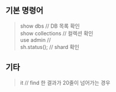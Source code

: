 ## 기본 명령어
> show dbs // DB 목록 확인 </br>
> show collections // 컬렉션 확인 </br>
> use admin //  </br>
> sh.status(); // shard 확인 </br>


## 기타
> it // find 한 결과가 20줄이 넘어가는 경우 
